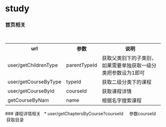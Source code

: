 # study  
### 首页相关  
<table>
  <tr >
    <th width="20%">
      url
    </th>
    <th width="20%">
      参数
    </th>
    <th width="60%">
      说明
    </th>
  </tr>
  <tr>
    <td>user/getChildrenType</td>
    <td>parentTypeId</td>
    <td>获取父类别下的子类别，如果需要单独获取一级分类把参数设为1即可</td>
  </tr>
  <tr>
    <td>user/getCourseByType</td>
    <td>typeId</td>
    <td>获取二级分类下的课程</td>
  </tr>
  <tr>
    <td>user/getCourseById</td>
    <td>courseId</td>
    <td>获取课程详情</td>
  </tr>
  <tr>
    <td>getCourseByNam</td>
    <td>name</td>
    <td>根据名字搜索课程</td>
  </tr>
</table>
### 课程详情相关  
* user/getChaptersByCourse?courseId     参数courseId  获取目录
